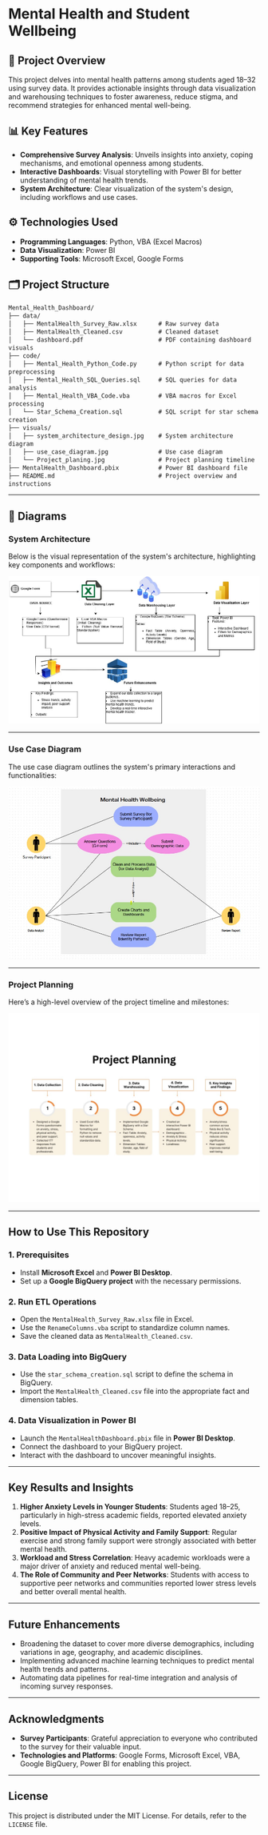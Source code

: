 
# Mental Health and Student Wellbeing

## 🌟 Project Overview
This project delves into mental health patterns among students aged 18–32 using survey data. It provides actionable insights through data visualization and warehousing techniques to foster awareness, reduce stigma, and recommend strategies for enhanced mental well-being.

## 📊 Key Features
- **Comprehensive Survey Analysis**: Unveils insights into anxiety, coping mechanisms, and emotional openness among students.
- **Interactive Dashboards**: Visual storytelling with Power BI for better understanding of mental health trends.
- **System Architecture**: Clear visualization of the system's design, including workflows and use cases.

## ⚙️ Technologies Used
- **Programming Languages**: Python, VBA (Excel Macros)
- **Data Visualization**: Power BI
- **Supporting Tools**: Microsoft Excel, Google Forms

## 🗂 Project Structure
```plaintext
Mental_Health_Dashboard/
├── data/
│   ├── MentalHealth_Survey_Raw.xlsx      # Raw survey data
│   ├── MentalHealth_Cleaned.csv          # Cleaned dataset
│   └── dashboard.pdf                     # PDF containing dashboard visuals
├── code/
│   ├── Mental_Health_Python_Code.py      # Python script for data preprocessing
│   ├── Mental_Health_SQL_Queries.sql     # SQL queries for data analysis
│   ├── Mental_Health_VBA_Code.vba        # VBA macros for Excel processing
│   └── Star_Schema_Creation.sql          # SQL script for star schema creation
├── visuals/
│   ├── system_architecture_design.jpg    # System architecture diagram
│   ├── use_case_diagram.jpg              # Use case diagram
│   └── Project_planing.jpg               # Project planning timeline
├── MentalHealth_Dashboard.pbix           # Power BI dashboard file
├── README.md                             # Project overview and instructions

```

---

## 📐 Diagrams

### System Architecture
Below is the visual representation of the system's architecture, highlighting key components and workflows:

![System Architecture](system_architecture_design.jpg)

---

### Use Case Diagram
The use case diagram outlines the system's primary interactions and functionalities:

![Use Case Diagram](use_case_diagram.jpg)

---

### Project Planning
Here’s a high-level overview of the project timeline and milestones:

![Project Planning](Project_planing.jpg)

---

## How to Use This Repository

### 1. **Prerequisites**
   - Install **Microsoft Excel** and **Power BI Desktop**.
   - Set up a **Google BigQuery project** with the necessary permissions.

### 2. **Run ETL Operations**
   - Open the `MentalHealth_Survey_Raw.xlsx` file in Excel.
   - Use the `RenameColumns.vba` script to standardize column names.
   - Save the cleaned data as `MentalHealth_Cleaned.csv`.

### 3. **Data Loading into BigQuery**
   - Use the `star_schema_creation.sql` script to define the schema in BigQuery.
   - Import the `MentalHealth_Cleaned.csv` file into the appropriate fact and dimension tables.

### 4. **Data Visualization in Power BI**
   - Launch the `MentalHealthDashboard.pbix` file in **Power BI Desktop**.
   - Connect the dashboard to your BigQuery project.
   - Interact with the dashboard to uncover meaningful insights.

---

## Key Results and Insights
1. **Higher Anxiety Levels in Younger Students**: Students aged 18–25, particularly in high-stress academic fields, reported elevated anxiety levels.
2. **Positive Impact of Physical Activity and Family Support**: Regular exercise and strong family support were strongly associated with better mental health.
3. **Workload and Stress Correlation**: Heavy academic workloads were a major driver of anxiety and reduced mental well-being.
4. **The Role of Community and Peer Networks**: Students with access to supportive peer networks and communities reported lower stress levels and better overall mental health.

---

## Future Enhancements
- Broadening the dataset to cover more diverse demographics, including variations in age, geography, and academic disciplines.
- Implementing advanced machine learning techniques to predict mental health trends and patterns.
- Automating data pipelines for real-time integration and analysis of incoming survey responses.

---

## Acknowledgments
- **Survey Participants**: Grateful appreciation to everyone who contributed to the survey for their valuable input.
- **Technologies and Platforms**: Google Forms, Microsoft Excel, VBA, Google BigQuery, Power BI for enabling this project.

---

## License
This project is distributed under the MIT License. For details, refer to the `LICENSE` file.
```

